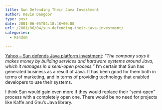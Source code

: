 ```yaml
---
title: Sun Defending Their Java Investment
author: Kevin Dangoor
type: post
date: 2001-06-05T04:18:48+00:00
url: /2001/06/04/sun-defending-their-java-investment/
categories:
  - Random

---
```

[Yahoo &#8211; Sun defends Java platform investment][1]: _&#8220;The company says it makes money by building services and hardware systems around Java, which it manages in a semi-open process.&#8221;_ I&#8217;m certain that Sun has generated business as a result of Java. It has been good for them both in terms of marketing, and in terms of providing technology that enabled developers to use their systems.
  
<!--more-->


  
I think Sun would gain even more if they would replace their &#8220;semi-open&#8221; process with a completely open one. There would be no need for projects like Kaffe and Gnu&#8217;s Java library.

 [1]: http://biz.yahoo.com/rf/010604/n04219526_2.html